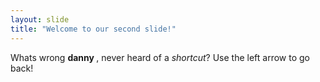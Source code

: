 ```yaml
---
layout: slide
title: "Welcome to our second slide!"
---
```

Whats wrong <b>danny </b>, never heard of a <i>shortcut</i>?
Use the left arrow to go back!

